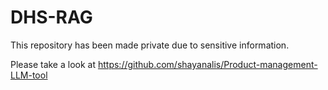 # DHS-RAG

This repository has been made private due to sensitive information.

Please take a look at https://github.com/shayanalis/Product-management-LLM-tool
